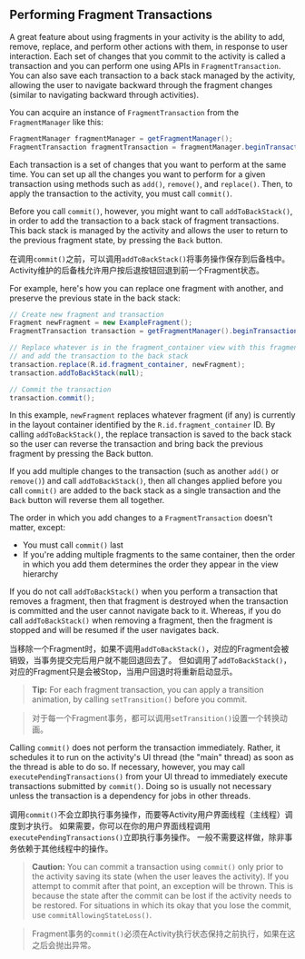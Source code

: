 
## Performing Fragment Transactions

A great feature about using fragments in your activity is the ability to add, remove, replace, 
and perform other actions with them, in response to user interaction. 
Each set of changes that you commit to the activity is called a transaction 
and you can perform one using APIs in `FragmentTransaction`. 
You can also save each transaction to a back stack managed by the activity, 
allowing the user to navigate backward through the fragment changes 
(similar to navigating backward through activities).

You can acquire an instance of `FragmentTransaction` from the `FragmentManager` like this:
```java
FragmentManager fragmentManager = getFragmentManager();
FragmentTransaction fragmentTransaction = fragmentManager.beginTransaction();
```

Each transaction is a set of changes that you want to perform at the same time. 
You can set up all the changes you want to perform for a given transaction using methods 
such as `add()`, `remove()`, and `replace()`. 
Then, to apply the transaction to the activity, you must call `commit()`.

Before you call `commit()`, however, you might want to call `addToBackStack()`, 
in order to add the transaction to a back stack of fragment transactions. 
This back stack is managed by the activity and allows the user to return to the previous fragment state, 
by pressing the `Back` button.

在调用`commit()`之前，可以调用`addToBackStack()`将事务操作保存到后备栈中。
Activity维护的后备栈允许用户按后退按钮回退到前一个Fragment状态。

For example, here's how you can replace one fragment with another, 
and preserve the previous state in the back stack:
```java
// Create new fragment and transaction
Fragment newFragment = new ExampleFragment();
FragmentTransaction transaction = getFragmentManager().beginTransaction();

// Replace whatever is in the fragment_container view with this fragment,
// and add the transaction to the back stack
transaction.replace(R.id.fragment_container, newFragment);
transaction.addToBackStack(null);

// Commit the transaction
transaction.commit();
```

In this example, `newFragment` replaces whatever fragment (if any) is currently in the layout container 
identified by the `R.id.fragment_container` ID. 
By calling `addToBackStack()`, the replace transaction is saved to the back stack 
so the user can reverse the transaction and bring back the previous fragment by pressing the Back button.

If you add multiple changes to the transaction (such as another `add()` or `remove()`) and call `addToBackStack()`, 
then all changes applied before you call `commit()` are added to the back stack as a single transaction 
and the `Back` button will reverse them all together.

The order in which you add changes to a `FragmentTransaction` doesn't matter, except:
- You must call `commit()` last
- If you're adding multiple fragments to the same container, 
  then the order in which you add them determines the order they appear in the view hierarchy

If you do not call `addToBackStack()` when you perform a transaction that removes a fragment, 
then that fragment is destroyed when the transaction is committed and the user cannot navigate back to it. 
Whereas, if you do call `addToBackStack()` when removing a fragment, 
then the fragment is stopped and will be resumed if the user navigates back.

当移除一个Fragment时，如果不调用`addToBackStack()`，对应的Fragment会被销毁，当事务提交完后用户就不能回退回去了。
但如调用了`addToBackStack()`，对应的Fragment只是会被Stop，当用户回退时将重新启动显示。

> **Tip:** For each fragment transaction, you can apply a transition animation, 
by calling `setTransition()` before you commit.

> 对于每一个Fragment事务，都可以调用`setTransition()`设置一个转换动画。

Calling `commit()` does not perform the transaction immediately. 
Rather, it schedules it to run on the activity's UI thread (the "main" thread) 
as soon as the thread is able to do so. 
If necessary, however, you may call `executePendingTransactions()` from your UI thread 
to immediately execute transactions submitted by `commit()`. 
Doing so is usually not necessary unless the transaction is a dependency for jobs in other threads.

调用`commit()`不会立即执行事务操作，而要等Activity用户界面线程（主线程）调度到才执行。
如果需要，你可以在你的用户界面线程调用`executePendingTransactions()`立即执行事务操作。
一般不需要这样做，除非事务依赖于其他线程中的操作。

> **Caution:** You can commit a transaction using `commit()` only prior to the activity saving its state 
(when the user leaves the activity). If you attempt to commit after that point, an exception will be thrown. 
This is because the state after the commit can be lost if the activity needs to be restored. 
For situations in which its okay that you lose the commit, use `commitAllowingStateLoss()`.

> Fragment事务的`commit()`必须在Activity执行状态保持之前执行，如果在这之后会抛出异常。


